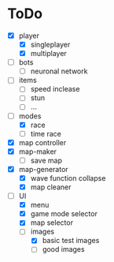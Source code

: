 # ToDo

- [x] player
  - [x] singleplayer
  - [x] multiplayer
- [ ] bots 
  - [ ] neuronal network
- [ ] items
  - [ ] speed inclease
  - [ ] stun
  - [ ] ... 
- [ ] modes
  - [x] race
  - [ ] time race

- [x] map controller
- [x] map-maker
  - [ ] save map
- [x] map-generator
  - [x] wave function collapse 
  - [x] map cleaner

- [ ] UI
  - [x] menu
  - [x] game mode selector
  - [x] map selector
  - [ ] images
    - [x] basic test images
    - [ ] good images
